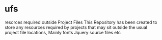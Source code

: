 # ufs
resorces required outside Project Files
This Repository has been created to store any resources required by projects that may sit outside the usual project file locations,  Mainly fonts Jquery source files etc
